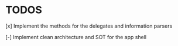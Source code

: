 # TODOS

[x] Implement the methods for the delegates and information parsers

[-] Implement clean architecture and SOT for the app shell
